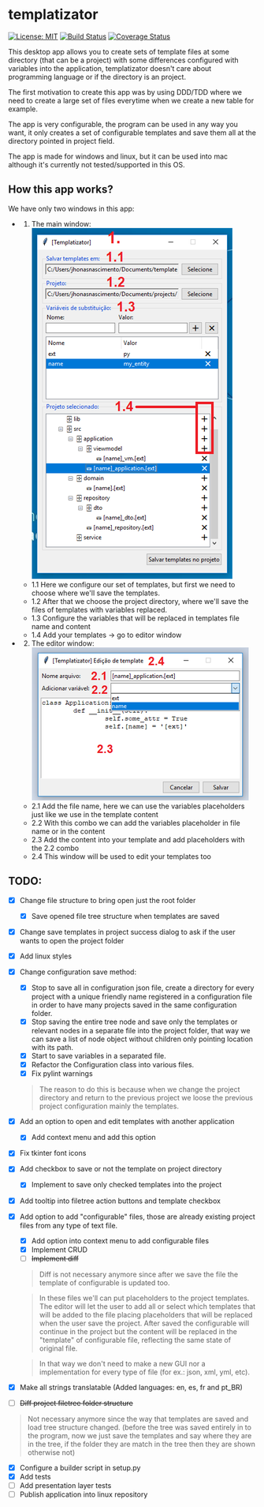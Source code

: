 # templatizator

[![License: MIT](https://img.shields.io/badge/License-MIT-yellow.svg)](https://opensource.org/licenses/MIT)
[![Build Status](https://travis-ci.org/jhonasn/templatizator.svg?branch=master)](https://travis-ci.org/jhonasn/templatizator)
[![Coverage Status](https://codecov.io/gh/jhonasn/templatizator/branch/master/graph/badge.svg)](https://codecov.io/gh/jhonasn/templatizator)

This desktop app allows you to create sets of template files at some directory (that can be a project) with some differences configured with variables into the application, templatizator doesn't care about programming language or if the directory is an project.

The first motivation to create this app was by using DDD/TDD where we need to create a large set of files everytime when we create a new table for example.

The app is very configurable, the program can be used in any way you want, it only creates a set of configurable templates and save them all at the directory pointed in project field.

The app is made for windows and linux, but it can be used into mac although it's currently not tested/supported in this OS.

## How this app works?
We have only two windows in this app:
- 1. The main window:
  ![Main window picture](https://github.com/jhonasn/templatizator/raw/master/docs/resources/templatizator-window.png "Main window")
  - 1.1 Here we configure our set of templates, but first we need to choose where we'll save the templates.
  - 1.2 After that we choose the project directory, where we'll save the files of templates with variables replaced.
  - 1.3 Configure the variables that will be replaced in templates file name and content
  - 1.4 Add your templates -> go to editor window

- 2. The editor window:
  ![Editor window picture](https://github.com/jhonasn/templatizator/raw/master/docs/resources/templatizator-editor.png "Main window")
  - 2.1 Add the file name, here we can use the variables placeholders just like we use in the template content
  - 2.2 With this combo we can add the variables placeholder in file name or in the content
  - 2.3 Add the content into your template and add placeholders with the 2.2 combo
  - 2.4 This window will be used to edit your templates too

## TODO:
- [x] Change file structure to bring open just the root folder
  - [x] Save opened file tree structure when templates are saved
- [x] Change save templates in project success dialog to ask if the user wants to open the project folder
- [x] Add linux styles
- [x] Change configuration save method:
  - [x] Stop to save all in configuration json file, create a directory for every project with a unique friendly name registered in a configuration file in order to have many projects saved in the same configuration folder.
  - [x] Stop saving the entire tree node and save only the templates or relevant nodes in a separate file into the project folder, that way we can save a list of node object without children only pointing location with its path.
  - [x] Start to save variables in a separated file.
  - [x] Refactor the Configuration class into various files.
  - [x] Fix pylint warnings
  > The reason to do this is because when we change the project directory and return to the previous project we loose the previous project configuration mainly the templates.
- [x] Add an option to open and edit templates with another application
    - [x] Add context menu and add this option
- [x] Fix tkinter font icons
- [x] Add checkbox to save or not the template on project directory
    - [x] Implement to save only checked templates into the project
- [x] Add tooltip into filetree action buttons and template checkbox
- [x] Add option to add "configurable" files, those are already existing project files from any type of text file.
    - [x] Add option into context menu to add configurable files
    - [x] Implement CRUD
    - [ ] ~~Implement diff~~
    > Diff is not necessary anymore since after we save the file the template of configurable is updated too.

    > In these files we'll can put placeholders to the project templates. The editor will let the user to add all or select which templates that will be added to the file placing placeholders that will be replaced when the user save the project. After saved the configurable will continue in the project but the content will be replaced in the "template" of configurable file, reflecting the same state of original file.

  > In that way we don't need to make a new GUI nor a implementation for every type of file (for ex.: json, xml, yml, etc).
- [x] Make all strings translatable (Added languages: en, es, fr and pt_BR)
- [ ] ~~Diff project filetree folder structure~~
> Not necessary anymore since the way that templates are saved and load tree structure changed. (before the tree was saved entirely in to the program, now we just save the templates and say where they are in the tree, if the folder they are match in the tree then they are shown otherwise not)
- [x] Configure a builder script in setup.py
- [x] Add tests
- [ ] Add presentation layer tests
- [ ] Publish application into linux repository
